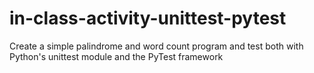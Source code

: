 # in-class-activity-unittest-pytest
 Create a simple palindrome and word count program and test both with Python's unittest module and the PyTest framework
